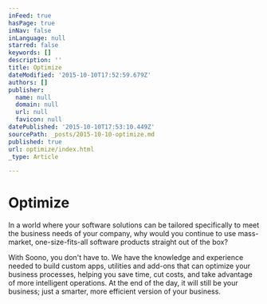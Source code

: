 ```yaml
---
inFeed: true
hasPage: true
inNav: false
inLanguage: null
starred: false
keywords: []
description: ''
title: Optimize
dateModified: '2015-10-10T17:52:59.679Z'
authors: []
publisher:
  name: null
  domain: null
  url: null
  favicon: null
datePublished: '2015-10-10T17:53:10.449Z'
sourcePath: _posts/2015-10-10-optimize.md
published: true
url: optimize/index.html
_type: Article

---
```

# Optimize

In a world where your software solutions can be tailored specifically to meet the business needs of your company, why would you continue to use mass-market, one-size-fits-all software products straight out of the box?

With Soono, you don't have to. We have the knowledge and experience needed to build custom apps, utilities and add-ons that can optimize your business processes, helping you save time, cut costs, and take advantage of more intelligent operations. At the end of the day, it will still be your business; just a smarter, more efficient version of your business.